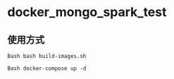 docker_mongo_spark_test
=========================

使用方式
-----------------------
`Bash
bash build-images.sh
`

`Bash
docker-compose up -d
`
###
